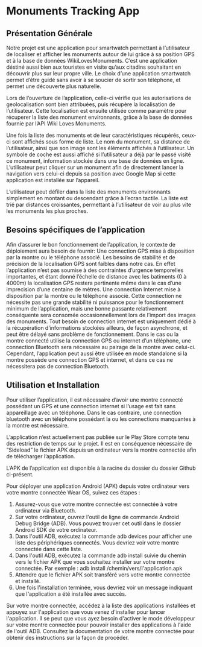 # Monuments Tracking App

## Présentation Générale

Notre projet est une application pour smartwatch permettant à l’utilisateur de localiser et afficher les monuments autour de lui grâce à sa position GPS et à la base de données WikiLovesMonuments. C’est une application déstiné aussi bien aux touristes en visite qu’aux citadins souhaitant en découvrir plus sur leur propre ville. Le choix d’une application smartwatch permet d’être guidé sans avoir à se soucier de sortir son téléphone, et permet une découverte plus naturelle.

Lors de l’ouverture de l’application, celle-ci vérifie que les autorisations de geolocalisation sont bien attribuées, puis récupère la localisation de l’utilisateur. Cette localisation est ensuite utilisée comme paramètre pour récuperer la liste des monument environnants, grâce à la base de données fournie par l’API Wiki Loves Monuments.

Une fois la liste des monuments et de leur caractéristiques récupérés, ceux-ci sont affichés sous forme de liste.
Le nom du monument, sa distance de l’utilisateur, ainsi que son image sont les éléments affichés à l’utilisateur. Un symbole de coche est aussi affiché si l’utilisateur a déjà par le passé visité ce monument, information stockée dans une base de données en ligne.
L’utilisateur peut cliquer sur un monument afin de directement lancer la navigation vers celui-ci depuis sa position avec Google Map si cette application est installée sur l’appareil.

L’utilisateur peut défiler dans la liste des monuments environnants simplement en montant ou descendant grâce à l’ecran tactile. La liste est trié par distances croissantes, permettant à l’utilisateur de voir au plus vite les monuments les plus proches.

## Besoins spécifiques de l’application

Afin d’assurer le bon fonctionnement de l’application, le contexte de déploiement aura besoin de fournir:
Une connection GPS mise à disposition par la montre ou le téléphone associé. Les besoins de stabilité et de précision de la localisation GPS sont faibles dans notre cas. En effet l’application n’est pas soumise à des contraintes d’urgence temporelles importantes, et étant donné l’échelle de distance avec les batiments (0 à 4000m) la localisation GPS restera pertinente même dans le cas d’une imprecision d’une centaine de mètres.
Une connection Internet mise à disposition par la montre ou le téléphone associé. Cette connection ne nécessite pas une grande stabilité ni puissance pour le fonctionnement minimum de l’application, mais une bonne passante relativement conséquente sera consomée occasionnellement lors de l’import des images des monuments. Tout besoin de connection internet est uniquement dédié à la récupération d’informations stockées ailleurs, de façon asynchrone, et peut être délayé sans problème de fonctionnement.
Dans le cas ou la montre connecté utilise la connection GPS ou internet d’un téléphone, une connection Bluetooth sera nécessaire au pairage de la montre avec celui-ci. Cependant, l’application peut aussi être utilisée en mode standalone si la montre possède une connection GPS et internet, et dans ce cas ne nécessitera pas de connection Bluetooth.

## Utilisation et Installation

Pour utiliser l’application, il est nécessaire d’avoir une montre connecté possédant un GPS et une connection internet si l’usage est fait sans appareillage avec un téléphone. Dans le cas contraire, une connection bluetooth avec un téléphone possédant la ou les connections manquantes à la montre est nécessaire.

L’application n’est actuellement pas publiée sur le Play Store compte tenu des restriction de temps sur le projet. Il est en conséquence nécessaire de “Sideload” le fichier APK depuis un ordinateur vers la montre connectée afin de télécharger l’application.

L’APK de l’application est disponible à la racine du dossier du dossier Github ci-présent.

Pour déployer une application Android (APK) depuis votre ordinateur vers votre montre connectée Wear OS, suivez ces étapes :

1. Assurez-vous que votre montre connectée est connectée à votre ordinateur via Bluetooth.
2. Sur votre ordinateur, ouvrez l'outil de ligne de commande Android Debug Bridge (ADB). Vous pouvez trouver cet outil dans le dossier Android SDK de votre ordinateur.
3. Dans l'outil ADB, exécutez la commande adb devices pour afficher une liste des périphériques connectés. Vous devriez voir votre montre connectée dans cette liste.
4. Dans l'outil ADB, exécutez la commande adb install suivie du chemin vers le fichier APK que vous souhaitez installer sur votre montre connectée. Par exemple : adb install /chemin/vers/l'application.apk
5. Attendre que le fichier APK soit transféré vers votre montre connectée et installé.
6. Une fois l'installation terminée, vous devriez voir un message indiquant que l'application a été installée avec succès.

Sur votre montre connectée, accédez à la liste des applications installées et appuyez sur l'application que vous venez d'installer pour lancer l'application.
Il se peut que vous ayez besoin d'activer le mode développeur sur votre montre connectée pour pouvoir installer des applications à l'aide de l'outil ADB. Consultez la documentation de votre montre connectée pour obtenir des instructions sur la façon de procéder.
